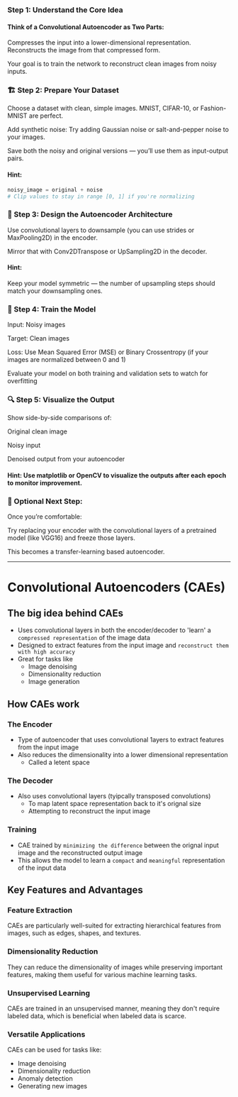 ### Step 1: Understand the Core Idea
#### Think of a Convolutional Autoencoder as Two Parts:
Compresses the input into a lower-dimensional representation.
Reconstructs the image from that compressed form.

Your goal is to train the network to reconstruct clean images from noisy inputs.

### 🏗️ Step 2: Prepare Your Dataset
Choose a dataset with clean, simple images. MNIST, CIFAR-10, or Fashion-MNIST are perfect.

Add synthetic noise:
Try adding Gaussian noise or salt-and-pepper noise to your images.

Save both the noisy and original versions — you’ll use them as input-output pairs.

#### Hint:
```python
noisy_image = original + noise
# Clip values to stay in range [0, 1] if you're normalizing
```

### 🧠 Step 3: Design the Autoencoder Architecture
Use convolutional layers to downsample (you can use strides or MaxPooling2D) in the encoder.

Mirror that with Conv2DTranspose or UpSampling2D in the decoder.

#### Hint:
Keep your model symmetric — the number of upsampling steps should match your downsampling ones.

### 🧪 Step 4: Train the Model
Input: Noisy images

Target: Clean images

Loss: Use Mean Squared Error (MSE) or Binary Crossentropy (if your images are normalized between 0 and 1)

Evaluate your model on both training and validation sets to watch for overfitting

### 🔍 Step 5: Visualize the Output
Show side-by-side comparisons of:

Original clean image

Noisy input

Denoised output from your autoencoder

#### Hint: Use matplotlib or OpenCV to visualize the outputs after each epoch to monitor improvement.

### 🔁 Optional Next Step:
Once you’re comfortable:

Try replacing your encoder with the convolutional layers of a pretrained model (like VGG16) and freeze those layers.

This becomes a transfer-learning based autoencoder.


---

# Convolutional Autoencoders (CAEs) 
## The big idea behind CAEs
- Uses convolutional layers in both the encoder/decoder to 'learn' a `compressed representation` of the image data
- Designed to extract features from the input image and `reconstruct them with high accuracy` 
- Great for tasks like
  - Image denoising 
  - Dimensionality reduction
  - Image generation 

## How CAEs work
### The Encoder
- Type of autoencoder that uses convolutional 1ayers to extract features from the input image 
- Also reduces the dimensionality into a lower dimensional representation 
  - Called a letent space 
### The Decoder
- Also uses convolutional layers (tyipcally transposed convolutions) 
  - To map latent space representation back to it's orignal size 
  - Attempting to reconstruct the input image 
### Training
- CAE trained by `minimizing the difference` between the orignal input image and the reconstructed output image
- This allows the model to learn a `compact` and `meaningful` representation of the input data

## Key Features and Advantages
### Feature Extraction

CAEs are particularly well-suited for extracting hierarchical features from images, such as edges, shapes, and
textures.

### Dimensionality Reduction

They can reduce the dimensionality of images while preserving important features, making them useful for various
machine learning tasks.

### Unsupervised Learning

CAEs are trained in an unsupervised manner, meaning they don't require labeled data, which is beneficial when
labeled data is scarce.

### Versatile Applications

CAEs can be used for tasks like:
- Image denoising
- Dimensionality reduction
- Anomaly detection
- Generating new images